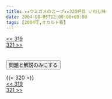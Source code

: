 ```yaml
---
title: ★★ウミガメのスープ★★320杯目 いわし味
date: 2004-08-05T12:00:00+09:00
tags: [2004年,オカルト板]
---
```

<div class="th_left"><a href="../319"><< 319</a></div>
<div class="th_right"><a href="../321">321 >></a></div>
<br><br>
<script src="../../js/cupsoup.js"></script>
<form>
<input type="button" value="問題と解説のみにする" onClick="toggleCupsoup()">
</form>
{{< 320 >}}
<div class="th_left"><a href="../319"><< 319</a></div>
<div class="th_right"><a href="../321">321 >></a></div>